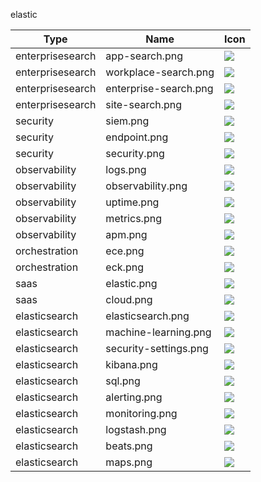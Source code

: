 elastic

Type | Name | Icon
--|--|--
enterprisesearch|app-search.png|![](../resources/elastic/enterprisesearch/app-search.png)
enterprisesearch|workplace-search.png|![](../resources/elastic/enterprisesearch/workplace-search.png)
enterprisesearch|enterprise-search.png|![](../resources/elastic/enterprisesearch/enterprise-search.png)
enterprisesearch|site-search.png|![](../resources/elastic/enterprisesearch/site-search.png)
security|siem.png|![](../resources/elastic/security/siem.png)
security|endpoint.png|![](../resources/elastic/security/endpoint.png)
security|security.png|![](../resources/elastic/security/security.png)
observability|logs.png|![](../resources/elastic/observability/logs.png)
observability|observability.png|![](../resources/elastic/observability/observability.png)
observability|uptime.png|![](../resources/elastic/observability/uptime.png)
observability|metrics.png|![](../resources/elastic/observability/metrics.png)
observability|apm.png|![](../resources/elastic/observability/apm.png)
orchestration|ece.png|![](../resources/elastic/orchestration/ece.png)
orchestration|eck.png|![](../resources/elastic/orchestration/eck.png)
saas|elastic.png|![](../resources/elastic/saas/elastic.png)
saas|cloud.png|![](../resources/elastic/saas/cloud.png)
elasticsearch|elasticsearch.png|![](../resources/elastic/elasticsearch/elasticsearch.png)
elasticsearch|machine-learning.png|![](../resources/elastic/elasticsearch/machine-learning.png)
elasticsearch|security-settings.png|![](../resources/elastic/elasticsearch/security-settings.png)
elasticsearch|kibana.png|![](../resources/elastic/elasticsearch/kibana.png)
elasticsearch|sql.png|![](../resources/elastic/elasticsearch/sql.png)
elasticsearch|alerting.png|![](../resources/elastic/elasticsearch/alerting.png)
elasticsearch|monitoring.png|![](../resources/elastic/elasticsearch/monitoring.png)
elasticsearch|logstash.png|![](../resources/elastic/elasticsearch/logstash.png)
elasticsearch|beats.png|![](../resources/elastic/elasticsearch/beats.png)
elasticsearch|maps.png|![](../resources/elastic/elasticsearch/maps.png)
